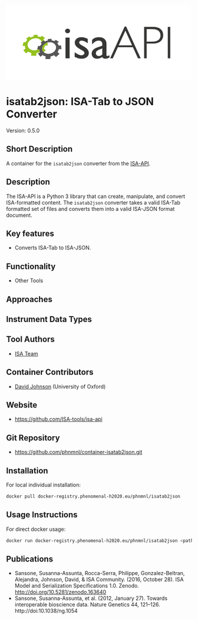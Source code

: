 ![Logo](isa-api_logo.png)

# isatab2json: ISA-Tab to JSON Converter
Version: 0.5.0

## Short Description

A container for the `isatab2json` converter from the [ISA-API](http://github.com/ISA-tools/isa-api).

## Description

The ISA-API is a Python 3 library that can create, manipulate, and convert ISA-formatted content. The `isatab2json`
converter takes a valid ISA-Tab formatted set of files and converts them into a valid ISA-JSON format document.

## Key features

- Converts ISA-Tab to ISA-JSON.

## Functionality

- Other Tools

## Approaches
  
## Instrument Data Types

## Tool Authors

- [ISA Team](http://isa-tools.org)

## Container Contributors

- [David Johnson](https://github.com/djcomlab) (University of Oxford)

## Website

- https://github.com/ISA-tools/isa-api


## Git Repository

- https://github.com/phnmnl/container-isatab2json.git

## Installation 

For local individual installation:

```bash
docker pull docker-registry.phenomenal-h2020.eu/phnmnl/isatab2json
```

## Usage Instructions

For direct docker usage:

```bash
docker run docker-registry.phenomenal-h2020.eu/phnmnl/isatab2json <path_to_isatab_zip>
```

## Publications

- Sansone, Susanna-Assunta, Rocca-Serra, Philippe, Gonzalez-Beltran, Alejandra, Johnson, David, &amp; ISA Community. (2016, October 28). ISA Model and Serialization Specifications 1.0. Zenodo. http://doi.org/10.5281/zenodo.163640
- Sansone, Susanna-Assunta, et al. (2012, January 27). Towards interoperable bioscience data. Nature Genetics 44, 121–126. http://doi:10.1038/ng.1054

